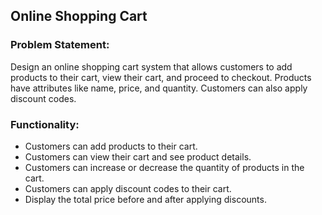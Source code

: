 ## Online Shopping Cart

### Problem Statement:
Design an online shopping cart system that allows customers to add products to their cart, view their cart, and proceed to checkout. Products have attributes like name, price, and quantity. Customers can also apply discount codes.

### Functionality:

- Customers can add products to their cart.
- Customers can view their cart and see product details.
- Customers can increase or decrease the quantity of products in the cart.
- Customers can apply discount codes to their cart.
- Display the total price before and after applying discounts.
